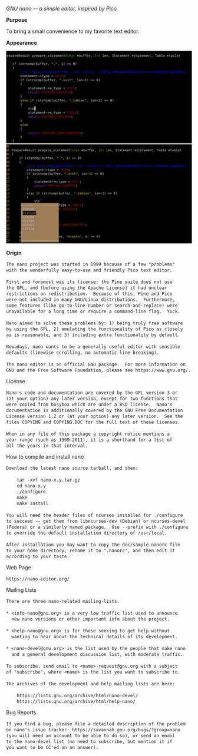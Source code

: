 
*GNU nano -- a simple editor, inspired by Pico*

**Purpose**

To bring a small convenience to my favorite text editor. 

**Appearance**

![Alt text](https://raw.githubusercontent.com/gavincwyant/new_nano/master/auto.png)
![Alt text](https://github.com/gavincwyant/new_nano/blob/master/complete.png)

**Origin**

    The nano project was started in 1999 because of a few "problems"
    with the wonderfully easy-to-use and friendly Pico text editor.

    First and foremost was its license: the Pine suite does not use
    the GPL, and (before using the Apache License) it had unclear
    restrictions on redistribution.  Because of this, Pine and Pico
    were not included in many GNU/Linux distributions.  Furthermore,
    some features (like go-to-line-number or search-and-replace) were
    unavailable for a long time or require a command-line flag.  Yuck.

    Nano aimed to solve these problems by: 1) being truly free software
    by using the GPL, 2) emulating the functionality of Pico as closely
    as is reasonable, and 3) including extra functionality by default.

    Nowadays, nano wants to be a generally useful editor with sensible
    defaults (linewise scrolling, no automatic line breaking).

    The nano editor is an official GNU package.  For more information on
    GNU and the Free Software Foundation, please see https://www.gnu.org/.

License

    Nano's code and documentation are covered by the GPL version 3 or
    (at your option) any later version, except for two functions that
    were copied from busybox which are under a BSD license.  Nano's
    documentation is additionally covered by the GNU Free Documentation
    License version 1.2 or (at your option) any later version.  See the
    files COPYING and COPYING.DOC for the full text of these licenses.

    When in any file of this package a copyright notice mentions a
    year range (such as 1999-2011), it is a shorthand for a list of
    all the years in that interval.

How to compile and install nano

    Download the latest nano source tarball, and then:

        tar -xvf nano-x.y.tar.gz
        cd nano-x.y
        ./configure
        make
        make install

    You will need the header files of ncurses installed for ./configure
    to succeed -- get them from libncurses-dev (Debian) or ncurses-devel
    (Fedora) or a similarly named package.  Use --prefix with ./configure
    to override the default installation directory of /usr/local.

    After installation you may want to copy the doc/sample.nanorc file
    to your home directory, rename it to ".nanorc", and then edit it
    according to your taste.

Web Page

    https://nano-editor.org/

Mailing Lists

    There are three nano-related mailing-lists.

    * <info-nano@gnu.org> is a very low traffic list used to announce
      new nano versions or other important info about the project.

    * <help-nano@gnu.org> is for those seeking to get help without
      wanting to hear about the technical details of its development.

    * <nano-devel@gnu.org> is the list used by the people that make nano
      and a general development discussion list, with moderate traffic.

    To subscribe, send email to <name>-request@gnu.org with a subject
    of "subscribe", where <name> is the list you want to subscribe to.

    The archives of the development and help mailing lists are here:

        https://lists.gnu.org/archive/html/nano-devel/
        https://lists.gnu.org/archive/html/help-nano/

Bug Reports

    If you find a bug, please file a detailed description of the problem
    on nano's issue tracker: https://savannah.gnu.org/bugs/?group=nano
    (you will need an account to be able to do so), or send an email
    to the nano-devel list (no need to subscribe, but mention it if
    you want to be CC'ed on an answer).

